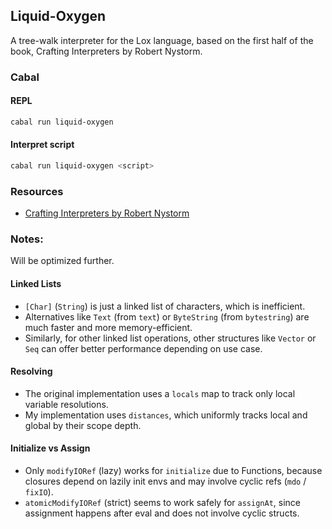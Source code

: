 ## Liquid-Oxygen

A tree-walk interpreter for the Lox language, based on the first half of the book, Crafting Interpreters by Robert Nystorm.

### Cabal

#### REPL

```sh
cabal run liquid-oxygen
```

#### Interpret script

```sh
cabal run liquid-oxygen <script>
```

### Resources

- [Crafting Interpreters by Robert Nystorm](https://craftinginterpreters.com/) 

### Notes:

Will be optimized further.

#### Linked Lists 
- `[Char]` (`String`) is just a linked list of characters, which is inefficient.
- Alternatives like `Text` (from `text`) or `ByteString` (from `bytestring`) are much faster and more memory-efficient.
- Similarly, for other linked list operations, other structures like `Vector` or `Seq` can offer better performance depending on use case.

#### Resolving
- The original implementation uses a `locals` map to track only local variable resolutions.
- My implementation uses `distances`, which uniformly tracks local and global by their scope depth.

#### Initialize vs Assign
- Only `modifyIORef` (lazy) works for `initialize` due to Functions, because closures depend on lazily init envs and may involve cyclic refs (`mdo` / `fixIO`).
- `atomicModifyIORef` (strict) seems to work safely for `assignAt`, since assignment happens after eval and does not involve cyclic structs.
